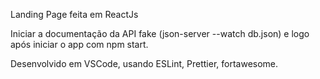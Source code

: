 Landing Page feita em ReactJs

Iniciar a documentação da API fake (json-server --watch db.json) e logo após iniciar o app com npm start.


Desenvolvido em VSCode, usando ESLint, Prettier, fortawesome.

